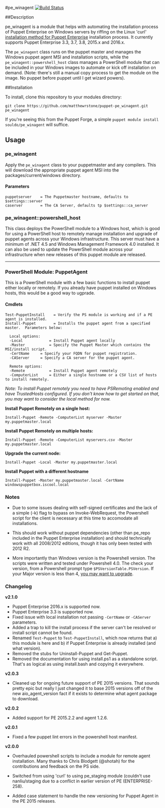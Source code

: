 #pe_winagent
[![Build Status](https://travis-ci.org/matthewrstone/puppet-pe_winagent.svg?branch=develop)](https://travis-ci.org/matthewrstone/puppet-pe_winagent)

##Description

pe_winagent is a module that helps with automating the installation process of Puppet Enterprise on Windows servers by riffing on the Linux 'curl' [installation method for Puppet Enterprise](https://docs.puppetlabs.com/pe/latest/install_agents.html) installation process. It currently supports Puppet Enterprise 3.3, 3.7, 3.8, 2015.x and 2016.x.

The `pe_winagent` class runs on the puppet master and manages the Windows puppet agent MSI and installation scripts, while the `pe_winagent::powershell_host` class manages a PowerShell module that can be included in your Windows images to automate or kick off installation on demand. (Note: there's still a manual copy process to get the module on the image. No puppet before puppet until I get wizard powers).

##Installation

To install, clone this repository to your modules directory:

	git clone https://github.com/matthewrstone/puppet-pe_winagent.git pe_winagent

If you're seeing this from the Puppet Forge, a simple `puppet module install souldo/pe_winagent` will suffice.

## Usage

### pe_winagent

Apply the `pe_winagent` class to your puppetmaster and any compilers.  This will download the appropriate puppet agent MSI into the packages/current/windows directory.

#### Parameters

	puppetserver	= The Puppetmaster hostname, defaults to $settings::server
	caserver     	= The CA Server, defaults tp $settings::ca_server

### pe_winagent::powershell_host

This class deploys the PowerShell module to a Windows host, which is good for using a PowerShell host to remotely manage installation and upgrade of puppet agents across your Windows infrastructure.  This server must have a minimum of .NET 4.5 and Windows Management Framework 4.0 installed.  It can also be used to update the PowerShell module across your infrastructure when new releases of this puppet module are released.
	
---
	
### PowerShell Module: PuppetAgent

This is a PowerShell module with a few basic functions to install puppet either locally or remotely.  If you already have puppet installed on Windows hosts, this would be a good way to ugprade.

#### Cmdlets

	Test-PuppetInstall    = Verify the PS module is working and if a PE agent is installed.
	Install-Puppet        = Installs the puppet agent from a specified master.  Parameters below:		

	  Local options:
	  -Local			= Install Puppet agent locally
	  -Master			= Specify the Puppet Master which contains the MSI/install script.
	  -CertName		= Specify your FQDN for puppet registration.
	  -CAServer		= Specify a CA server for the puppet agent.

	  Remote options:
	  -Remote			= Install Puppet agent remotely
	  -ComputerList		= Either a single hostname or a CSV list of hosts to install remotely.

*Note: To install Puppet remotely you need to have PSRemoting enabled and have TrustedHosts configured.  If you don't know how to get started on that, you may want to consider the local method for now.*
		

**Install Puppet Remotely on a single host:**

	Install-Puppet -Remote -ComputerList myserver -Master my.puppetmaster.local
		
**Install Puppet Remotely on multiple hosts:**

	Install-Puppet -Remote -ComputerList myservers.csv -Master my.puppetmaster.local
		
**Upgrade the current node:**

	Install-Puppet -Local -Master my.puppetmaster.local

**Install Puppet with a different hostname**

	Install-Puppet -Master my.puppetmaster.local -CertName windowspuppetbox.iscool.local

### Notes

* Due to some issues dealing with self-signed certificates and the lack of a simple (-k) flag to bypass on Invoke-WebRequest, the Powershell script for the client is necessary at this time to accomodate all installations.

* This should work without puppet dependencies (other than pe_repo included in the Puppet Enterprise installation) and should technically work with all 2008/2012 editions, though it has only been tested with 2012 R2.

* More importantly than Windows version is the Powershell version.  The scripts were written and tested under Powershell 4.0.  The check your version, from a Powershell prompt type `$PSVersionTable.PSVersion`.  If your Major version is less than 4, [you may want to upgrade](https://www.microsoft.com/en-us/download/details.aspx?id=40855).

### Changelog

**v2.1.0**

- Puppet Enterprise 2016.x is supported now.
- Puppet Enterprise 3.3 is supported now.
- Fixed issue with local installation not passing `-CertName` or `-CAServer` parameters.
- Added a trap to kill the install process if the server can't be resolved or install script cannot be found.
- Renamed `Test-Puppet` to `Test-PuppetInstall`, which now returns that a) this module is here and b) if Puppet Enterprise is already installed (and what version).
- Removed the stubs for Uninstall-Puppet and Get-Puppet.
- Removed the documentation for using install.ps1 as a standalone script. That's as logical as using install.bash and copying it everywhere.


**v2.0.3**

- Cleaned up for ongoing future support of PE 2015 versions.  That sounds pretty epic but really I just changed it to base 2015 versions off of the new aio_agent_version fact if it exists to determine what agent package to download.

**v2.0.2**

- Added support for PE 2015.2.2 and agent 1.2.6.

**v2.0.1**

- Fixed a few puppet lint errors in the powershell host manifest.

**v2.0.0**

- Overhauled powershell scripts to include a module for remote agent installation. Many thanks to Chris Blodgett (@shotah) for the contributions and feedback on the PS side.

- Switched from using 'curl' to using pe_staging module (couldn't use nanliu/staging due to a conflict in earlier version of PE (ENTERPRISE-258).

- Added case statement to handle the new versioning for Puppet Agent in the PE 2015 releases.
